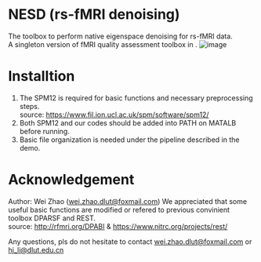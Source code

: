 # NESD (rs-fMRI denoising)
The toolbox to perform native eigenspace denoising for rs-fMRI data.  
A singleton version of fMRI quality assessment toolbox in .
![image](https://user-images.githubusercontent.com/59679583/219349261-668ee863-7b7d-400d-a600-638e9b04afec.png)

# Installtion
1) The SPM12 is required for basic functions and necessary preprocessing steps.  
   source: https://www.fil.ion.ucl.ac.uk/spm/software/spm12/  
2) Both SPM12 and our codes should be added into PATH on MATALB before running.
3) Basic file organization is needed under the pipeline described in the demo.

# Acknowledgement
Author: Wei Zhao (wei.zhao.dlut@foxmail.com)
We appreciated that some useful basic functions are modified or refered to previous convinient toolbox DPARSF and REST.  
source: http://rfmri.org/DPABI & https://www.nitrc.org/projects/rest/  

Any questions, pls do not hesitate to contact wei.zhao.dlut@foxmail.com or hj_li@dlut.edu.cn

